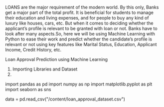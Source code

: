 LOANS are the major requirement of the modern world. By this only, Banks get a major part of the total profit. It is beneficial for students to manage their education and living expenses, and for people to buy any kind of luxury like houses, cars, etc.
But when it comes to deciding whether the applicant’s profile is relevant to be granted with loan or not. Banks have to look after many aspects.So, here we will be using Machine Learning with Python to ease their work and predict whether the candidate’s profile is relevant or not using key features like Marital Status, Education, Applicant Income, Credit History, etc.

Loan Approval Prediction using Machine Learning

1. Importing Libraries and Dataset
2. 
import pandas as pd 
import numpy as np 
import matplotlib.pyplot as plt 
import seaborn as sns 

data = pd.read_csv("/content/loan_approval_dataset.csv") 
